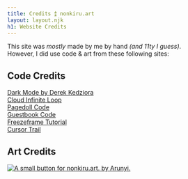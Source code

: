 ```yaml
---
title: Credits ⁑ nonkiru.art
layout: layout.njk
h1: Website Credits
---
```


This site was <i>mostly</i> made by me by hand <i>(and 11ty I guess)</i>.
<br>However, I did use code & art from these following sites:

## Code Credits
[Dark Mode by Derek Kedziora](https://derekkedziora.com/blog/dark-mode-revisited)
<br>[Cloud Infinite Loop](https://stackoverflow.com/questions/37449940/animating-image-in-infinite-loop-using-css/37450783#37450783)
<br>[Pagedoll Code](https://www.reddit.com/r/neocities/comments/111uwkq/how_can_i_add_a_pagedoll_to_a_webpage/)
<br>[Guestbook Code](https://virtualobserver.moe/ayano/comment-widget)
<br>[Freezeframe Tutorial](https://bechnokid.neocities.org/resources/tut_freezeframe)
<br>[Cursor Trail](https://github.com/tholman/cursor-effects)

## Art Credits
<a href="https://arunyi.art/"><img src="/assets/img/non_arunyi_button.gif" alt="A small button for nonkiru.art."> by Arunyi.</a>